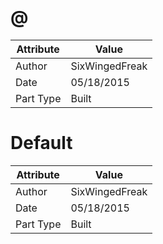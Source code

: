 # @
| Attribute | Value |
| ---  | ---     |
| Author | SixWingedFreak |
| Date | 05/18/2015 |
| Part Type | Built |
# Default
| Attribute | Value |
| ---  | ---     |
| Author | SixWingedFreak |
| Date | 05/18/2015 |
| Part Type | Built |
